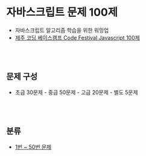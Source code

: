 # 자바스크립트 문제 100제

- 자바스크립트 알고리즘 학습을 위한 워밍업
- [제주 코딩 베이스캠프 Code Festival Javascript 100제](http://www.paullab.co.kr/codefestival.html)

<br><br>

## 문제 구성

- 초급 30문제 - 중급 50문제 - 고급 20문제 - 별도 5문제

<br><br>

## 분류

- [1번 ~ 50번 문제](https://github.com/tada-js/javascript-100/tree/main/01-50)
